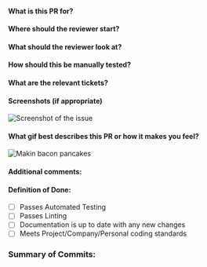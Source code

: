 #### What is this PR for?
#### Where should the reviewer start?
#### What should the reviewer look at?
#### How should this be manually tested?
#### What are the relevant tickets?
#### Screenshots (if appropriate)
![Screenshot of the issue](https://upload.wikimedia.org/wikipedia/commons/5/57/Bootstrap-3.1.1-screenshot-jumbotron-example.png)
#### What gif best describes this PR or how it makes you feel?
![Makin bacon pancakes](https://media.giphy.com/media/Jr1dbQy33utOg/giphy.gif)
#### Additional comments:
#### Definition of Done:
- [ ] Passes Automated Testing
- [ ] Passes Linting
- [ ] Documentation is up to date with any new changes
- [ ] Meets Project/Company/Personal coding standards

### Summary of Commits:
